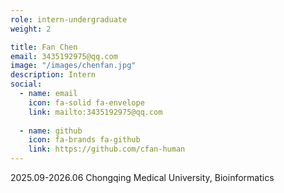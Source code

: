 ```yaml
---
role: intern-undergraduate
weight: 2

title: Fan Chen
email: 3435192975@qq.com
image: "/images/chenfan.jpg"
description: Intern
social:
  - name: email
    icon: fa-solid fa-envelope
    link: mailto:3435192975@qq.com
    
  - name: github
    icon: fa-brands fa-github
    link: https://github.com/cfan-human
---
```


2025.09-2026.06 Chongqing Medical University, Bioinformatics
